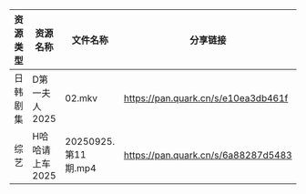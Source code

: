 | 资源类型 | 资源名称       | 文件名称              | 分享链接                                | 更新时间                |
| ---- | ---------- | ----------------- | ----------------------------------- | ------------------- |
| 日韩剧集 | D第一夫人2025  | 02.mkv            | https://pan.quark.cn/s/e10ea3db461f | 2025-09-26 01:14:50 |
| 综艺   | H哈哈请上车2025 | 20250925.第11期.mp4 | https://pan.quark.cn/s/6a88287d5483 | 2025-09-26 10:15:29 |

